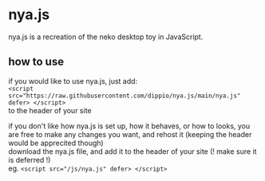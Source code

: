# nya.js

nya.js is a recreation of the neko desktop toy in JavaScript.

## how to use

if you would like to use nya.js, just add: <br> `<script src="https://raw.githubusercontent.com/dippio/nya.js/main/nya.js" defer> </script>` <br> to the header of your site


if you don't like how nya.js is set up, how it behaves, or how to looks, you are free to make any changes you want, and rehost it (keeping the header would be apprecited though) <br>
download the nya.js file, and add it to the header of your site (! make sure it is deferred !) <br>
eg. `<script src="/js/nya.js" defer> </script>`

